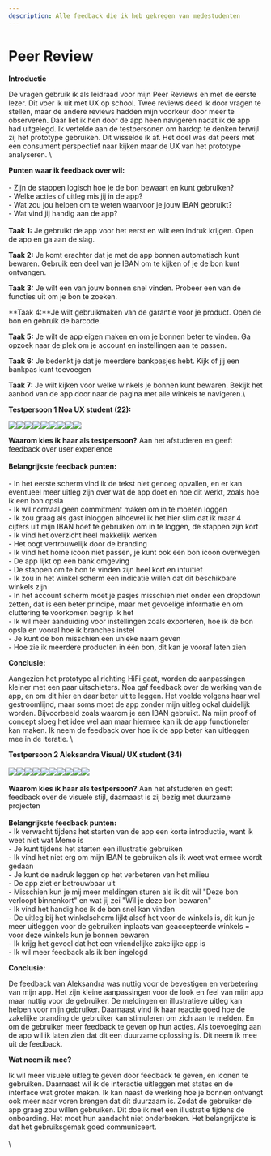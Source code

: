 ```yaml
---
description: Alle feedback die ik heb gekregen van medestudenten
---
```


# Peer Review

**Introductie**

De vragen gebruik ik als leidraad voor mijn Peer Reviews en met de eerste lezer. Dit voer ik uit met UX op school. Twee reviews deed ik door vragen te stellen, maar de andere reviews hadden mijn voorkeur door meer te observeren. Daar liet ik hen door de app heen navigeren nadat ik de app had uitgelegd. Ik vertelde aan de testpersonen om hardop te denken terwijl zij het prototype gebruiken. Dit wisselde ik af. Het doel was dat peers met een consument perspectief naar kijken maar de UX van het prototype analyseren.  \


**Punten waar ik feedback over wil:**\
\
\- Zijn de stappen logisch hoe je de bon bewaart en kunt gebruiken?\
\- Welke acties of uitleg mis jij in de app? \
\- Wat zou jou helpen om te weten waarvoor je jouw IBAN gebruikt?\
\- Wat vind jij handig aan de app? \
\
**Taak 1:** Je gebruikt de app voor het eerst en wilt een indruk krijgen. Open de app en ga aan de slag.

**Taak 2:** Je komt erachter dat je met de app bonnen automatisch kunt bewaren. Gebruik een deel van je IBAN om te kijken of je de bon kunt ontvangen.

**Taak 3:** Je wilt een van jouw bonnen snel vinden. Probeer een van de functies uit om je bon te zoeken.

**Taak 4:**Je wilt gebruikmaken van de garantie voor je product. Open de bon en gebruik de barcode.

**Taak 5:** Je wilt de app eigen maken en om je bonnen beter te vinden. Ga opzoek naar de plek om je account en instellingen aan te passen.&#x20;

**Taak 6:** Je bedenkt je dat je meerdere bankpasjes hebt. Kijk of jij een bankpas kunt toevoegen&#x20;

**Taak 7:** Je wilt kijken voor welke winkels je bonnen kunt bewaren. Bekijk het aanbod van de app door naar de pagina met alle winkels te navigeren.\


**Testpersoon 1 Noa UX student (22):**

![](<../.gitbook/assets/1 (2).jpeg>)![](<../.gitbook/assets/2 (4).jpeg>)![](<../.gitbook/assets/3 (3).jpeg>)![](<../.gitbook/assets/4 (1).jpeg>)![](<../.gitbook/assets/5 (5).jpeg>)![](<../.gitbook/assets/6 (2) (1).jpeg>)![](<../.gitbook/assets/7 (1).jpeg>)![](<../.gitbook/assets/8 (2).jpeg>)![](<../.gitbook/assets/9 (1).jpeg>)

**Waarom kies ik haar als testpersoon?** Aan het afstuderen en geeft feedback over user experience\
\
**Belangrijkste feedback punten:**\
\
\- In het eerste scherm vind ik de tekst niet genoeg opvallen, en er kan eventueel meer uitleg zijn over wat de app doet en hoe dit werkt, zoals hoe ik een bon opsla\
\- Ik wil normaal geen commitment maken om in te moeten loggen\
\- Ik zou graag als gast inloggen alhoewel ik het hier slim dat ik maar 4 cijfers uit mijn IBAN hoef te gebruiken om in te loggen, de stappen zijn kort\
\- Ik vind het overzicht heel makkelijk werken\
\- Het oogt vertrouwelijk door de branding \
\- Ik vind het home icoon niet passen, je kunt ook een bon icoon overwegen\
\- De app lijkt op een bank omgeving\
\- De stappen om te bon te vinden zijn heel kort en intuïtief\
\- Ik zou in het winkel scherm een indicatie willen dat dit beschikbare winkels zijn\
\- In het account scherm moet je pasjes misschien niet onder een dropdown zetten, dat is een beter principe, maar met gevoelige informatie en om cluttering te voorkomen begrijp ik het\
\- Ik wil meer aanduiding voor instellingen zoals exporteren, hoe ik de bon opsla en vooral hoe ik branches instel \
\- Je kunt de bon misschien een unieke naam geven\
\- Hoe zie ik meerdere producten in één bon, dit kan je vooraf laten zien

**Conclusie:**

Aangezien het prototype al richting HiFi gaat, worden de aanpassingen kleiner met een paar uitschieters. Noa gaf feedback over de werking van de app, en om dit hier en daar beter uit te leggen. Het voelde volgens haar wel gestroomlijnd, maar soms moet de app zonder mijn uitleg ookal duidelijk worden. Bijvoorbeeld zoals waarom je een IBAN gebruikt. Na mijn proof of concept sloeg het idee wel aan maar hiermee kan ik de app functioneler kan maken. Ik neem de feedback over hoe ik de app beter kan uitleggen mee in de iteratie. \


**Testpersoon 2 Aleksandra Visual/ UX student (34)**\
\
![](<../.gitbook/assets/1 (4).jpeg>)![](<../.gitbook/assets/2 (2).jpeg>)![](<../.gitbook/assets/3 (1).jpeg>)![](<../.gitbook/assets/4 (3).jpeg>)![](<../.gitbook/assets/5 (1).jpeg>)![](<../.gitbook/assets/6 (2).jpeg>)![](<../.gitbook/assets/7 (2).jpeg>)![](<../.gitbook/assets/8 (1).jpeg>)![](<../.gitbook/assets/9 (1) (1).jpeg>)![](<../.gitbook/assets/10 (1) (1).jpeg>)\
\
**Waarom kies ik haar als testpersoon?**  Aan het afstuderen en geeft feedback over de visuele stijl, daarnaast is zij bezig met duurzame projecten\
\
**Belangrijkste feedback punten:**\
\- Ik verwacht tijdens het starten van de app een korte introductie, want ik weet niet wat Memo is\
\- Je kunt tijdens het starten een illustratie gebruiken\
\- Ik vind het niet erg om mijn IBAN te gebruiken als ik weet wat ermee wordt gedaan\
\- Je kunt de nadruk leggen op het verbeteren van het milieu\
\- De app ziet er betrouwbaar uit\
\- Misschien kun je mij meer meldingen sturen als ik dit wil "Deze bon verloopt binnenkort" en wat jij zei "Wil je deze bon bewaren" \
\- Ik vind het handig hoe ik de bon snel kan vinden\
\- De uitleg bij het winkelscherm lijkt alsof het voor de winkels is, dit kun je meer uitleggen voor de gebruiken inplaats van geaccepteerde winkels = voor deze winkels kun je bonnen bewaren\
\- Ik krijg het gevoel dat het een vriendelijke zakelijke app is\
\- Ik wil meer feedback als ik ben ingelogd

**Conclusie:**

De feedback van Aleksandra was nuttig voor de bevestigen en verbetering van mijn app. Het zijn kleine aanpassingen voor de look en feel van mijn app maar nuttig voor de gebruiker. De meldingen en illustratieve uitleg kan helpen voor mijn gebruiker. Daarnaast vind ik haar reactie goed hoe de zakelijke branding de gebruiker kan stimuleren om zich aan te melden. En om de gebruiker meer feedback te geven op hun acties. Als toevoeging aan de app wil ik laten zien dat dit een duurzame oplossing is. Dit neem ik mee uit de feedback.&#x20;

**Wat neem ik mee?**

Ik wil meer visuele uitleg te geven door feedback te geven, en iconen te gebruiken. Daarnaast wil ik de interactie uitleggen met states en de interface wat groter maken. Ik kan naast de werking hoe je bonnen ontvangt ook meer naar voren brengen dat dit duurzaam is. Zodat de gebruiker de app graag zou willen gebruiken. Dit doe ik met een illustratie tijdens de onboarding. Het moet hun aandacht niet onderbreken. Het belangrijkste is dat het gebruiksgemak goed communiceert.\
\
\
